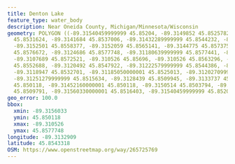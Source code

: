 ```yaml
---
title: Denton Lake
feature_type: water_body
description: Near Oneida County, Michigan/Minnesota/Wisconsin
geometry: POLYGON ((-89.31540459999999 45.85204, -89.3149852 45.8525782, -89.3144112
  45.8531624, -89.3141684 45.8537006, -89.31432289999999 45.8544232, -89.314919 45.8550382,
  -89.3152501 45.8558377, -89.3152059 45.8565141, -89.3144775 45.8573751, -89.3138594
  45.8576672, -89.3124686 45.8577748, -89.31180639999999 45.8577441, -89.3114532 45.8575288,
  -89.3107689 45.8572521, -89.310526 45.85696, -89.310526 45.8563296, -89.31151939999999
  45.8552688, -89.3120492 45.8547922, -89.31222579999999 45.8544386, -89.3120492 45.8541311,
  -89.3118947 45.8532701, -89.31185050000001 45.8525013, -89.31202709999999 45.8519478,
  -89.31251279999999 45.8515634, -89.3128439 45.8509945, -89.3133737 45.8505178, -89.314036
  45.850118, -89.31452160000001 45.850118, -89.3150514 45.8503794, -89.31547089999999
  45.8509791, -89.31560330000001 45.8516403, -89.31540459999999 45.85204))
geo_error: 100.0
bbox:
  xmin: -89.3156033
  ymin: 45.850118
  xmax: -89.310526
  ymax: 45.8577748
longitude: -89.3132909
latitude: 45.8543318
OSM: https://www.openstreetmap.org/way/265725769
---
```

